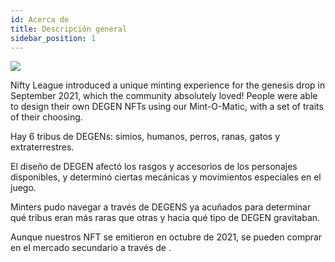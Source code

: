 ```yaml
---
id: Acerca de
title: Descripción general
sidebar_position: 1
---
```


![](/img/mintomatic.gif)

Nifty League introduced a unique minting experience for the genesis drop in September 2021, which the community absolutely loved! People were able to design their own DEGEN NFTs using our Mint-O-Matic, with a set of traits of their choosing.

Hay 6 tribus de DEGENs: simios, humanos, perros, ranas, gatos y extraterrestres.

El diseño de DEGEN afectó los rasgos y accesorios de los personajes disponibles, y determinó ciertas mecánicas y movimientos especiales en el juego.

Minters pudo navegar a través de DEGENS ya acuñados para determinar qué tribus eran más raras que otras y hacia qué tipo de DEGEN gravitaban.

Aunque nuestros NFT se emitieron en octubre de 2021, se pueden comprar en el mercado secundario a través de [](https://opensea.io/collection/niftydegen).

